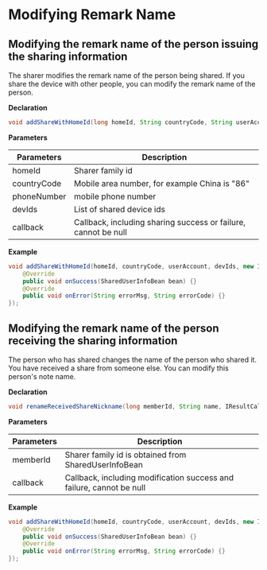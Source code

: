 # Modifying Remark Name

## Modifying the remark name of the person issuing the sharing information

The sharer modifies the remark name of the person being shared. If you share the device with other people, you can modify the remark name of the person.

**Declaration**

```java
void addShareWithHomeId(long homeId, String countryCode, String userAccount, List<String> devIds, ITuyaResultCallback<SharedUserInfoBean> callback);
```

**Parameters**

| Parameters        | Description                                  |
| ----------- | ------------------------------------- |
| homeId      | Sharer family id                          |
| countryCode | Mobile area number, for example China is "86"             |
| phoneNumber | mobile phone number                             |
| devIds      | List of shared device ids                     |
| callback    | Callback, including sharing success or failure, cannot be null |

**Example**

```java
void addShareWithHomeId(homeId, countryCode, userAccount, devIds, new ITuyaResultCallback<SharedUserInfoBean>() {
    @Override
    public void onSuccess(SharedUserInfoBean bean) {}
    @Override
    public void onError(String errorMsg, String errorCode) {}
});
```

## Modifying the remark name of the person receiving the sharing information

The person who has shared changes the name of the person who shared it. You have received a share from someone else. You can modify this person's note name.

**Declaration**

```java
void renameReceivedShareNickname(long memberId, String name, IResultCallback callback);
```

**Parameters**

| Parameters     | Description |                               
| -------- | -------------------------------------- |
| memberId | Sharer family id is obtained from SharedUserInfoBean |
| callback | Callback, including modification success and failure, cannot be null  |

**Example**

```java
void addShareWithHomeId(homeId, countryCode, userAccount, devIds, new ITuyaResultCallback<SharedUserInfoBean>() {
    @Override
    public void onSuccess(SharedUserInfoBean bean) {}
    @Override
    public void onError(String errorMsg, String errorCode) {}
});
```